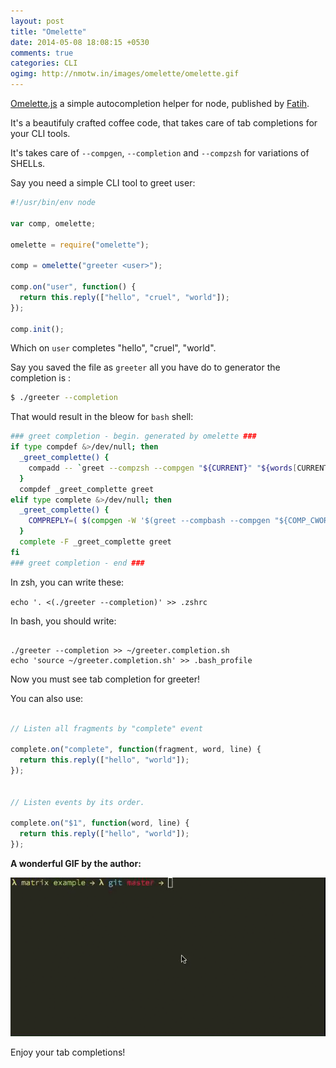 ```yaml
---
layout: post
title: "Omelette"
date: 2014-05-08 18:08:15 +0530
comments: true
categories: CLI
ogimg: http://nmotw.in/images/omelette/omelette.gif
---
```


[Omelette.js](https://www.npmjs.org/package/omelette) a simple autocompletion helper for node, published by [Fatih](http://fatihak.in/).

It's a beautifuly crafted coffee code, that takes care of tab completions for your CLI tools. 

It's takes care of `--compgen`, `--completion` and `--compzsh` for variations of SHELLs.


Say you need a simple CLI tool to greet user:

```javascript
#!/usr/bin/env node

var comp, omelette;

omelette = require("omelette");

comp = omelette("greeter <user>");

comp.on("user", function() {
  return this.reply(["hello", "cruel", "world"]);
});

comp.init();
```

Which on `user` completes "hello", "cruel", "world". 

Say you saved the file as `greeter` all you have do to generator the completion is :

```sh
$ ./greeter --completion
```

That would result in the bleow for `bash` shell:

```sh
### greet completion - begin. generated by omelette ###
if type compdef &>/dev/null; then
  _greet_complette() {
    compadd -- `greet --compzsh --compgen "${CURRENT}" "${words[CURRENT-1]}" "${BUFFER}"`
  }
  compdef _greet_complette greet
elif type complete &>/dev/null; then
  _greet_complette() {
    COMPREPLY=( $(compgen -W '$(greet --compbash --compgen "${COMP_CWORD}" "${COMP_WORDS[COMP_CWORD-1]}" "${COMP_LINE}")' -- "${COMP_WORDS[COMP_CWORD]}") )
  }
  complete -F _greet_complette greet
fi
### greet completion - end ###

```

In zsh, you can write these:

`echo '. <(./greeter --completion)' >> .zshrc`

In bash, you should write:

```

./greeter --completion >> ~/greeter.completion.sh
echo 'source ~/greeter.completion.sh' >> .bash_profile

```

Now you must see tab completion for greeter!

You can also use:

```javascript

// Listen all fragments by "complete" event

complete.on("complete", function(fragment, word, line) {
  return this.reply(["hello", "world"]);
});


// Listen events by its order.

complete.on("$1", function(word, line) {
  return this.reply(["hello", "world"]);
});

```

__A wonderful GIF by the author:__

![omelette.gif](/images/omelette/omelette.gif)


Enjoy your tab completions! 
